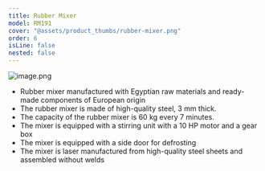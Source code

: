 ```yaml
---
title: Rubber Mixer
model: RM191
cover: "@assets/product_thumbs/rubber-mixer.png"
order: 6
isLine: false
nested: false
---
```


![image.png](@assets/article_images/rubber-tile-press/image.png)

-   Rubber mixer manufactured with Egyptian raw materials and ready-made components of European origin
-   The rubber mixer is made of high-quality steel, 3 mm thick.
-   The capacity of the rubber mixer is 60 kg every 7 minutes.
-   The mixer is equipped with a stirring unit with a 10 HP motor and a gear box
-   The mixer is equipped with a side door for defrosting
-   The mixer is laser manufactured from high-quality steel sheets and assembled without welds
